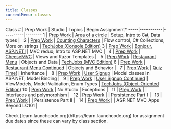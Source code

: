 ```yaml
---
title: Classes
currentMenu: classes
---
```


Class # | Prep Work | Studio | Topics | Begin Assignment\*
-----|-----------|----------|--------
1 | [Prep Work](../class-prep/1/) | [Area of a circle](../studios/area/) | Setup, Intro to C#, Data types | &nbsp;
2 | [Prep Work](../class-prep/2/) | [Counting Characters](../studios/counting-characters/) | Flow control, C# Collections, More on strings | [TechJobs (Console Edition)](../assignments/techjobs-console/)
3 | [Prep Work](../class-prep/3/) | [Bonjour, ASP.NET!](../studios/bonjour-asp-net/) | MVC redux; Intro to ASP.NET MVC | &nbsp;
4 | [Prep Work](../class-prep/4/) | [CheeseMVC](../studios/cheese-mvc/) | Views and Razor Templates | &nbsp;
5 | [Prep Work](../class-prep/5/) | [Restaurant Menu](../studios/restaurant-menu/) | Objects and Data | [TechJobs (MVC Edition)](../assignments/techjobs-mvc/)
6 | [Prep Work](../class-prep/6/) | [Restaurant Menu Continued](../studios/restaurant-menu-continued/) | Objects and Behavior | &nbsp;
7 | [Prep Work](../class-prep/7/) | [Quiz Time!](../studios/quiz-time/) | Inheritance | &nbsp;
8 | [Prep Work](../class-prep/8/) | [User Signup](../studios/user-signup/) | Model classes in ASP.NET, Model Binding | &nbsp;
9 | [Prep Work](../class-prep/9/) | [User Signup Continued](../studios/user-signup-continued/) | ViewModels, Model Validation, Enum Types | [TechJobs (Object-Oriented Edition)](../assignments/techjobs-oo/)
10 | [Prep Work](../class-prep/10/) | No Studio | Exceptions | &nbsp;
11 | [Prep Work](../class-prep/11/) | | Interfaces and polymorphism | &nbsp;
12 | [Prep Work](../class-prep/12/) | | Persistence Part I | &nbsp;
13 | [Prep Work](../class-prep/13/) | | Persistence Part II | &nbsp;
14 | [Prep Work](../class-prep/14/) | | ASP.NET MVC Apps Beyond LC101 | &nbsp;

<aside class="aside-note" markdown="1">
Check [learn.launchcode.org](https://learn.launchcode.org) for assignment due dates since these can vary by class section.
</aside>
